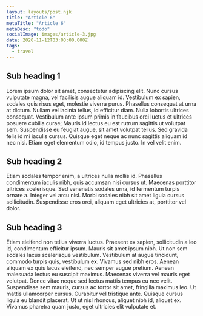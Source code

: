 ```yaml
---
layout: layouts/post.njk
title: "Article 6"
metaTitle: "Article 6"
metaDesc: "todo"
socialImage: images/article-3.jpg
date: 2020-11-12T03:00:00.000Z
tags:
  - travel
---
```


## Sub heading 1

Lorem ipsum dolor sit amet, consectetur adipiscing elit. Nunc cursus vulputate magna, vel facilisis augue aliquam id. Vestibulum ex sapien, sodales quis risus eget, molestie viverra purus. Phasellus consequat at urna at dictum. Nullam vel lacinia tellus, id efficitur diam. Nulla lobortis ultrices consequat. Vestibulum ante ipsum primis in faucibus orci luctus et ultrices posuere cubilia curae; Mauris id lectus eu est rutrum sagittis ut volutpat sem. Suspendisse eu feugiat augue, sit amet volutpat tellus. Sed gravida felis id mi iaculis cursus. Quisque eget neque ac nunc sagittis aliquam id nec nisi. Etiam eget elementum odio, id tempus justo. In vel velit enim.

## Sub heading 2

Etiam sodales tempor enim, a ultrices nulla mollis id. Phasellus condimentum iaculis nibh, quis accumsan nisi cursus ut. Maecenas porttitor ultrices scelerisque. Sed venenatis sodales urna, id fermentum turpis ornare a. Integer vel arcu nisl. Morbi sodales nibh sit amet ligula cursus sollicitudin. Suspendisse eros orci, aliquam eget ultricies at, porttitor vel dolor.

## Sub heading 3

Etiam eleifend non tellus viverra luctus. Praesent ex sapien, sollicitudin a leo id, condimentum efficitur ipsum. Mauris sit amet ipsum nibh. Ut non sem sodales lacus scelerisque vestibulum. Vestibulum at augue tincidunt, commodo turpis quis, vestibulum ex. Vivamus sed nibh eros. Aenean aliquam ex quis lacus eleifend, nec semper augue pretium. Aenean malesuada lectus eu suscipit maximus. Maecenas viverra vel mauris eget volutpat. Donec vitae neque sed lectus mattis tempus eu nec velit. Suspendisse sem mauris, cursus ac tortor sit amet, fringilla maximus leo. Ut mattis ullamcorper cursus. Curabitur vel tristique ante. Quisque cursus ligula eu blandit placerat. Ut ut nisl rhoncus, aliquet nibh id, aliquet ex. Vivamus pharetra quam justo, eget ultricies elit vulputate et.
